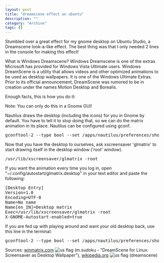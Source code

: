 ```yaml
--- 
layout: post 
title: "dreamscene effect on ubuntu"
description: ""
category: "Archive"
tags: []
---  
```

<p>Stumbled over a great effect for my gnome desktop on Ubuntu Studio, a Dreamscene look-a-like effect. The best thing was that I only needed 2 lines in the console for making this effect!</p> 
<p>What is Windows Dreamscene? Windows Dreamscene is one of the extras Microsoft has provided for Windows Vista Ultimate users. 
Windows DreamScene is a utility that allows videos and other optimized animations to be used as desktop wallpapers. It is one of the Windows Ultimate Extras. 
Prior to its official announcement, DreamScene was rumored to be in creation under the names Motion Desktop and Borealis.</p> <p>Enough facts, this is how you do it:</p>
<p>Note: You can only do this in a Gnome GUI!</p> <p>Nautilus draws the desktop (including the icons) for you in Gnome by default. You have to tell it to stop doing that, 
so we can do the matrix animation in its place. Nautilus can be configured using gconf.</p> 
<pre class="brush: bash">gconftool-2 --type bool --set /apps/nautilus/preferences/show_desktop false</pre> 
<p>Now that you have the desktop to ourselves, ask xscreensaver 'glmatrix' to start drawing itself in the desktop window ('root' window).</p> 
<pre class="brush: bash">/usr/lib/xscreensaver/glmatrix -root</pre> 
<p>If you want the animation every time you log in, open "~/.config/autostart/glmatrix.desktop" in your text editor and paste the following:</p> 
<pre class="brush: bash">
[Desktop Entry]
Version=1.0
Encoding=UTF-8
Name=No name
Name[en_IN]=Desktop matrix
Exec=/usr/lib/xscreensaver/glmatrix -root
X-GNOME-Autostart-enabled=true
</pre>
<p>If you are fed up with playing around and want your old desktop back, use this line in the terminal:</p> 
<pre class="brush: bash">
gconftool-2 --type bool --set /apps/nautilus/preferences/show_desktop true && nautilus
</pre>
<p>Sources: <a href="http://www.winmatrix.com">winmatrix.com</a> <img src="http://cdn.umedia.no/img/flag/us.png" alt="us flag"/> (m.sudoku - "DreamScene for Linux: Screensaver as Desktop Wallpaper"), <a href="http://www.wikipedia.org">wikipedia.org</a> <img src="http://cdn.umedia.no/img/flag/us.png" alt="us flag"/> (dreamscene)</p> 